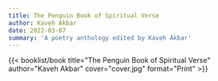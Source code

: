 ```yaml
---
title: The Penguin Book of Spiritual Verse
author: Kaveh Akbar
date: 2022-03-07
summary: 'A poetry anthology edited by Kaveh Akbar'
---
```


{{< booklist/book
title="The Penguin Book of Spiritual Verse"
author="Kaveh Akbar"
cover="cover.jpg"
format="Print" >}}
